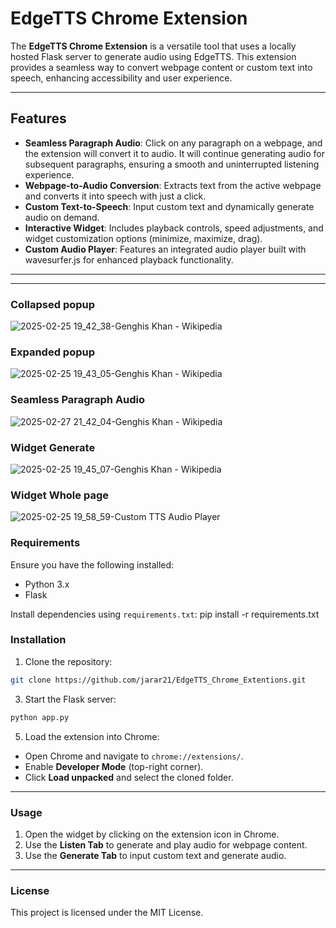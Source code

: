# EdgeTTS Chrome Extension

The **EdgeTTS Chrome Extension** is a versatile tool that uses a locally hosted Flask server to generate audio using EdgeTTS. This extension provides a seamless way to convert webpage content or custom text into speech, enhancing accessibility and user experience.

---

## Features

- **Seamless Paragraph Audio**: Click on any paragraph on a webpage, and the extension will convert it to audio. It will continue generating audio for subsequent paragraphs, ensuring a smooth and uninterrupted listening experience.
- **Webpage-to-Audio Conversion**: Extracts text from the active webpage and converts it into speech with just a click.
- **Custom Text-to-Speech**: Input custom text and dynamically generate audio on demand.
- **Interactive Widget**: Includes playback controls, speed adjustments, and widget customization options (minimize, maximize, drag).
- **Custom Audio Player**: Features an integrated audio player built with wavesurfer.js for enhanced playback functionality.

---
---
### Collapsed popup
![2025-02-25 19_42_38-Genghis Khan - Wikipedia](https://github.com/user-attachments/assets/a61f0890-fb8f-4bb4-909a-e0c9adea48ff)


### Expanded popup
![2025-02-25 19_43_05-Genghis Khan - Wikipedia](https://github.com/user-attachments/assets/8775cc10-e7b4-402c-8d7e-8c1a2ae589e0)

### Seamless Paragraph Audio
![2025-02-27 21_42_04-Genghis Khan - Wikipedia](https://github.com/user-attachments/assets/9aa38053-b651-4a1e-b918-d23de356346e)


### Widget Generate 
![2025-02-25 19_45_07-Genghis Khan - Wikipedia](https://github.com/user-attachments/assets/23bde791-63c8-43bd-82fd-d791413f37d1)

### Widget Whole page
![2025-02-25 19_58_59-Custom TTS Audio Player](https://github.com/user-attachments/assets/9c3d7638-ea08-448b-b105-9d0323476aee)



### Requirements
Ensure you have the following installed:
- Python 3.x
- Flask

Install dependencies using `requirements.txt`:
pip install -r requirements.txt

### Installation

1. Clone the repository:
```bash
git clone https://github.com/jarar21/EdgeTTS_Chrome_Extentions.git
```
3. Start the Flask server:
```bash
python app.py
```
5. Load the extension into Chrome:
- Open Chrome and navigate to `chrome://extensions/`.
- Enable **Developer Mode** (top-right corner).
- Click **Load unpacked** and select the cloned folder.

---

### Usage

1. Open the widget by clicking on the extension icon in Chrome.
2. Use the **Listen Tab** to generate and play audio for webpage content.
3. Use the **Generate Tab** to input custom text and generate audio.

---

### License

This project is licensed under the MIT License.
